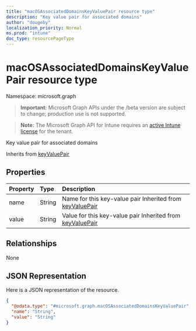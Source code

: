 ```yaml
---
title: "macOSAssociatedDomainsKeyValuePair resource type"
description: "Key value pair for associated domains"
author: "dougeby"
localization_priority: Normal
ms.prod: "intune"
doc_type: resourcePageType
---
```


# macOSAssociatedDomainsKeyValuePair resource type

Namespace: microsoft.graph

> **Important:** Microsoft Graph APIs under the /beta version are subject to change; production use is not supported.

> **Note:** The Microsoft Graph API for Intune requires an [active Intune license](https://go.microsoft.com/fwlink/?linkid=839381) for the tenant.

Key value pair for associated domains


Inherits from [keyValuePair](../resources/intune-shared-keyvaluepair.md)

## Properties
|Property|Type|Description|
|:---|:---|:---|
|name|String|Name for this key-value pair Inherited from [keyValuePair](../resources/intune-shared-keyvaluepair.md)|
|value|String|Value for this key-value pair Inherited from [keyValuePair](../resources/intune-shared-keyvaluepair.md)|

## Relationships
None

## JSON Representation
Here is a JSON representation of the resource.
<!-- {
  "blockType": "resource",
  "@odata.type": "microsoft.graph.macOSAssociatedDomainsKeyValuePair"
}
-->
``` json
{
  "@odata.type": "#microsoft.graph.macOSAssociatedDomainsKeyValuePair",
  "name": "String",
  "value": "String"
}
```







